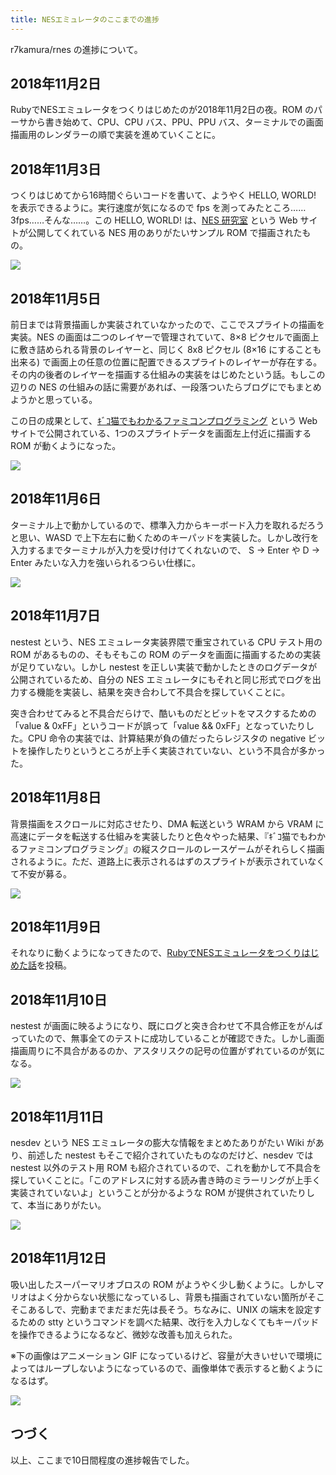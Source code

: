 ```yaml
---
title: NESエミュレータのここまでの進捗
---
```


r7kamura/rnes の進捗について。

## 2018年11月2日

RubyでNESエミュレータをつくりはじめたのが2018年11月2日の夜。ROM のパーサから書き始めて、CPU、CPU バス、PPU、PPU バス、ターミナルでの画面描画用のレンダラーの順で実装を進めていくことに。

## 2018年11月3日

つくりはじめてから16時間ぐらいコードを書いて、ようやく HELLO, WORLD! を表示できるように。実行速度が気になるので fps を測ってみたところ…… 3fps……そんな……。この HELLO, WORLD! は、[NES 研究室][1] という Web サイトが公開してくれている NES 用のありがたいサンプル ROM で描画されたもの。

![](/images/2018-11-12-rnes-progress-1.png)

## 2018年11月5日

前日までは背景描画しか実装されていなかったので、ここでスプライトの描画を実装。NES の画面は二つのレイヤーで管理されていて、8×8 ピクセルで画面上に敷き詰められる背景のレイヤーと、同じく 8x8 ピクセル (8×16 にすることも出来る) で画面上の任意の位置に配置できるスプライトのレイヤーが存在する。その内の後者のレイヤーを描画する仕組みの実装をはじめたという話。もしこの辺りの NES の仕組みの話に需要があれば、一段落ついたらブログにでもまとめようかと思っている。

この日の成果として、[ｷﾞｺ猫でもわかるファミコンプログラミング][2] という Web サイトで公開されている、1つのスプライトデータを画面左上付近に描画する ROM が動くようになった。

![](/images/2018-11-12-rnes-progress-2.png)

## 2018年11月6日

ターミナル上で動かしているので、標準入力からキーボード入力を取れるだろうと思い、WASD で上下左右に動くためのキーパッドを実装した。しかし改行を入力するまでターミナルが入力を受け付けてくれないので、 S → Enter や D → Enter みたいな入力を強いられるつらい仕様に。

![](/images/2018-11-12-rnes-progress-3.gif)

## 2018年11月7日

nestest という、NES エミュレータ実装界隈で重宝されている CPU テスト用の ROM があるものの、そもそもこの ROM のデータを画面に描画するための実装が足りていない。しかし nestest を正しい実装で動かしたときのログデータが公開されているため、自分の NES エミュレータにもそれと同じ形式でログを出力する機能を実装し、結果を突き合わして不具合を探していくことに。

突き合わせてみると不具合だらけで、酷いものだとビットをマスクするための「value & 0xFF」というコードが誤って「value && 0xFF」となっていたりした。CPU 命令の実装では、計算結果が負の値だったらレジスタの negative ビットを操作したりというところが上手く実装されていない、という不具合が多かった。

## 2018年11月8日

背景描画をスクロールに対応させたり、DMA 転送という WRAM から VRAM に高速にデータを転送する仕組みを実装したりと色々やった結果、『ｷﾞｺ猫でもわかるファミコンプログラミング』の縦スクロールのレースゲームがそれらしく描画されるように。ただ、道路上に表示されるはずのスプライトが表示されていなくて不安が募る。

![](/images/2018-11-12-rnes-progress-4.jpg)

## 2018年11月9日

それなりに動くようになってきたので、[RubyでNESエミュレータをつくりはじめた話][3]を投稿。

## 2018年11月10日

nestest が画面に映るようになり、既にログと突き合わせて不具合修正をがんばっていたので、無事全てのテストに成功していることが確認できた。しかし画面描画周りに不具合があるのか、アスタリスクの記号の位置がずれているのが気になる。

![](/images/2018-11-12-rnes-progress-5.gif)

## 2018年11月11日

nesdev という NES エミュレータの膨大な情報をまとめたありがたい Wiki があり、前述した nestest もそこで紹介されていたものなのだけど、nesdev では nestest 以外のテスト用 ROM も紹介されているので、これを動かして不具合を探していくことに。「このアドレスに対する読み書き時のミラーリングが上手く実装されていないよ」ということが分かるような ROM が提供されていたりして、本当にありがたい。

![](/images/2018-11-12-rnes-progress-6.jpg)

## 2018年11月12日

吸い出したスーパーマリオブロスの ROM がようやく少し動くように。しかしマリオはよく分からない状態になっているし、背景も描画されていない箇所がそこそこあるしで、完動までまだまだ先は長そう。ちなみに、UNIX の端末を設定するための stty というコマンドを調べた結果、改行を入力しなくてもキーパッドを操作できるようになるなど、微妙な改善も加えられた。

※下の画像はアニメーション GIF になっているけど、容量が大きいせいで環境によってはループしないようになっているので、画像単体で表示すると動くようになるはず。

![](/images/2018-11-12-rnes-progress-7.gif)

## つづく

以上、ここまで10日間程度の進捗報告でした。

[1]: http://hp.vector.co.jp/authors/VA042397/nes/index.html
[2]: http://gikofami.fc2web.com/
[3]: /articles/2018-11-09-ruby-nes-emulator
